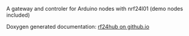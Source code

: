  
A gateway and controler for Arduino nodes with nrf24l01 (demo nodes included)



Doxygen generated documentation: [rf24hub on github.io](http://wilmsn.github.io/rf24hub/esp/index.html)
